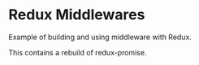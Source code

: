 # Redux Middlewares

Example of building and using middleware with Redux. 

This contains a rebuild of redux-promise.
